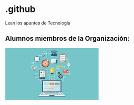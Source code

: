 # .github

Lean los apuntes de Tecnología 

## Alumnos miembros de la Organización:

![Foto](/profile/logos/descarga.jpg)

